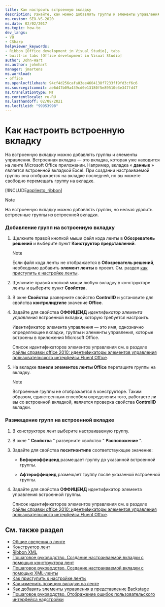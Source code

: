 ```yaml
---
title: Как настроить встроенную вкладку
description: Узнайте, как можно добавлять группы и элементы управления на встроенную вкладку. Встроенная вкладка — это вкладка, которая уже находится на ленте Microsoft Office приложении.
ms.custom: SEO-VS-2020
ms.date: 02/02/2017
ms.topic: how-to
dev_langs:
- VB
- CSharp
helpviewer_keywords:
- Ribbon [Office development in Visual Studio], tabs
- built-in tabs [Office development in Visual Studio]
author: John-Hart
ms.author: johnhart
manager: jmartens
ms.workload:
- office
ms.openlocfilehash: 94cf4d256cafa03ee4604138f7233ff9fd3cf6c6
ms.sourcegitcommit: ae6d47b09a439cd0e13180f5e89510e3e347fd47
ms.translationtype: MT
ms.contentlocale: ru-RU
ms.lasthandoff: 02/08/2021
ms.locfileid: "99953998"
---
```

# <a name="how-to-customize-a-built-in-tab"></a>Как настроить встроенную вкладку
  На встроенную вкладку можно добавлять группы и элементы управления. Встроенная вкладка — это вкладка, которая уже находится на ленте Microsoft Office приложении. Например, вкладка « **данные** » является встроенной вкладкой Excel. При создании настраиваемой группы она отображается на вкладке последней, но вы можете свободно перемещать группу на вкладке.

 [!INCLUDE[appliesto_ribbon](../vsto/includes/appliesto-ribbon-md.md)]

> [!NOTE]
> На встроенную вкладку можно добавлять группы, но нельзя удалить встроенные группы из встроенной вкладки.

### <a name="to-add-groups-to-a-built-in-tab"></a>Добавление групп на встроенную вкладку

1. Щелкните правой кнопкой мыши файл кода ленты в **Обозреватель решений** и выберите пункт **Конструктор представлений**.

    > [!NOTE]
    > Если файл кода ленты не отображается в **Обозреватель решений**, необходимо добавить **элемент ленты** в проект. См. раздел [как приступить к настройке ленты](../vsto/how-to-get-started-customizing-the-ribbon.md).

2. Щелкните правой кнопкой мыши любую вкладку в конструкторе ленты и выберите пункт **Свойства**.

3. В окне **Свойства** разверните свойство **ControlID** и установите для свойства **контролидтипе** значение **Office**.

4. Задайте для свойства **ОФФИЦЕИД** *идентификатор элемента управления* встроенной вкладки, которую требуется настроить.

     Идентификатор элемента управления — это имя, однозначно определяющее вкладки, группы и элементы управления, которые встроены в приложения Microsoft Office.

     Список идентификаторов элементов управления см. в разделе [файлы справки office 2010: идентификаторы элементов управления пользовательского интерфейса Fluent Office](https://www.microsoft.com/download/details.aspx?id=6627).

5. На вкладке **панели элементов** **ленты Office** перетащите группы на вкладку.

    > [!NOTE]
    > Встроенные группы не отображается в конструкторе. Таким образом, единственным способом определения того, работаете ли вы со встроенной вкладкой, является проверка свойства **ControlID** вкладки.

### <a name="to-position-groups-on-a-built-in-tab"></a>Размещение групп на встроенной вкладке

1. В конструкторе лент выберите настраиваемую группу.

2. В окне " **Свойства** " разверните свойство " **Расположение** ".

3. Задайте для свойства **поситионтипе** соответствующее значение:

    - **Бефореоффицеид** размещает группу до указанной встроенной группы.

    - **Афтероффицеид** размещает группу после указанной встроенной группы.

4. Задайте для свойства **ОФФИЦЕИД** идентификатор элемента управления встроенной группы.

     Список идентификаторов элементов управления см. в разделе [файлы справки office 2010: идентификаторы элементов управления пользовательского интерфейса Fluent Office](https://www.microsoft.com/download/details.aspx?id=6627).

## <a name="see-also"></a>См. также раздел
- [Общие сведения о ленте](../vsto/ribbon-overview.md)
- [Конструктор лент](../vsto/ribbon-designer.md)
- [Ribbon XML](../vsto/ribbon-xml.md)
- [Пошаговое руководство. Создание настраиваемой вкладки с помощью конструктора лент](../vsto/walkthrough-creating-a-custom-tab-by-using-the-ribbon-designer.md)
- [Пошаговое руководство. Создание настраиваемой вкладки с помощью XML-ленты](../vsto/walkthrough-creating-a-custom-tab-by-using-ribbon-xml.md)
- [Как приступить к настройке ленты](../vsto/how-to-get-started-customizing-the-ribbon.md)
- [Как изменить позицию вкладки на ленте](../vsto/how-to-change-the-position-of-a-tab-on-the-ribbon.md)
- [Как добавить элементы управления в представление Backstage](../vsto/how-to-add-controls-to-the-backstage-view.md)
- [Пошаговое руководство. Отображение ошибок пользовательского интерфейса надстройки](../vsto/how-to-show-add-in-user-interface-errors.md)
